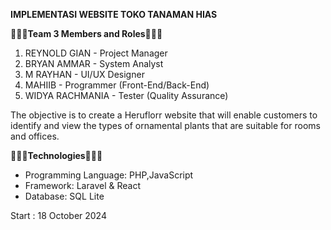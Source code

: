 **IMPLEMENTASI WEBSITE TOKO TANAMAN HIAS**

**🧑‍🤝‍🧑Team 3 Members and Roles🧑‍🤝‍🧑**  
1. REYNOLD GIAN - Project Manager  
2. BRYAN AMMAR - System Analyst  
3. M RAYHAN - UI/UX Designer  
4. MAHIIB - Programmer (Front-End/Back-End)  
5. WIDYA RACHMANIA - Tester (Quality Assurance)  

The objective is to create a Heruflorr website that will enable customers to identify and view the types of ornamental plants that are suitable for rooms and offices.

**👩🏻‍💻Technologies👨🏻‍💻**  
- Programming Language: PHP,JavaScript  
- Framework: Laravel & React  
- Database: SQL Lite  

Start : 18 October 2024
